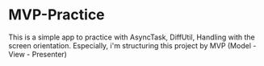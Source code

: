 # MVP-Practice
This is a simple app to practice with AsyncTask, DiffUtil, Handling with the screen orientation. Especially, i'm structuring this project by MVP (Model - View - Presenter) 
